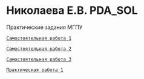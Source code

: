 # Николаева Е.В. PDA_SOL
Практические задания МГПУ

[`Самостоятельная работа 1`](/Homework_1.ipynb)

[`Самостоятельная работа 2`](/Homework_2.ipynb)

[`Самостоятельная работа 3`](/Homework_3.ipynb)

[`Практическая работа 1`](/Exercise1.ipynb)
